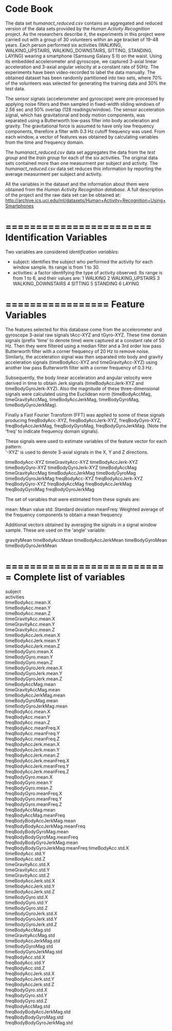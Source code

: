 Code Book
=========

The data set *humanact_reduced.csv* contains an aggregated and reduced version of the data sets provided by the *Human Activity Recognition* project. As the researchers describe it, the experiments in this project were carried out with a group of 30 volunteers within an age bracket of 19-48 years. Each person performed six activities (WALKING, WALKING_UPSTAIRS, WALKING_DOWNSTAIRS, SITTING, STANDING, LAYING) wearing a smartphone (Samsung Galaxy S II) on the waist. Using its embedded accelerometer and gyroscope, we captured 3-axial linear acceleration and 3-axial angular velocity at a constant rate of 50Hz. The experiments have been video-recorded to label the data manually. The obtained dataset has been randomly partitioned into two sets, where 70% of the volunteers was selected for generating the training data and 30% the test data.

The sensor signals (accelerometer and gyroscope) were pre-processed by applying noise filters and then sampled in fixed-width sliding windows of 2.56 sec and 50% overlap (128 readings/window). The sensor acceleration signal, which has gravitational and body motion components, was separated using a Butterworth low-pass filter into body acceleration and gravity. The gravitational force is assumed to have only low frequency components, therefore a filter with 0.3 Hz cutoff frequency was used. From each window, a vector of features was obtained by calculating variables from the time and frequency domain.

The *humanact_reduced.csv* data set aggregates the data from the *test group* and the *train group* for each of the six activities. The original data sets contained more than one measurment per subject and activity. The *humanact_reduced.csv* data set reduces this information by reporting the average measurment per subject and activity. 

All the  variables in the dataset and the information about them were obtained from the *Human Activity Recognition database*. A full description of the project and the raw data set can be obtained at:
http://archive.ics.uci.edu/ml/datasets/Human+Activity+Recognition+Using+Smartphones

========================
Identification Variables 
========================

Two variables are considered *identification variables*:

- subject: identifies the subject who performed the activity for each window sample. Its range is from 1 to 30.
- activities: a factor identifying the type of activity observed. Its range is from 1 to 6, and their values are: 
1 WALKING
2 WALKING_UPSTAIRS
3 WALKING_DOWNSTAIRS
4 SITTING
5 STANDING
6 LAYING

=================
Feature Variables 
=================

The features selected for this database come from the accelerometer and gyroscope 3-axial raw signals tAcc-XYZ and tGyro-XYZ. These time domain signals (prefix 'time' to denote time) were captured at a constant rate of 50 Hz. Then they were filtered using a median filter and a 3rd order low pass Butterworth filter with a corner frequency of 20 Hz to remove noise. Similarly, the acceleration signal was then separated into body and gravity acceleration signals (timeBodyAcc-XYZ and timeGravityAcc-XYZ) using another low pass Butterworth filter with a corner frequency of 0.3 Hz. 

Subsequently, the body linear acceleration and angular velocity were derived in time to obtain Jerk signals (timeBodyAccJerk-XYZ and timeBodyGyroJerk-XYZ). Also the magnitude of these three-dimensional signals were calculated using the Euclidean norm (timeBodyAccMag, timeGravityAccMag, timeBodyAccJerkMag, timeBodyGyroMag, timeBodyGyroJerkMag). 

Finally a Fast Fourier Transform (FFT) was applied to some of these signals producing freqBodyAcc-XYZ, freqBodyAccJerk-XYZ, freqBodyGyro-XYZ, freqBodyAccJerkMag, freqBodyGyroMag, freqBodyGyroJerkMag. (Note the 'freq' to indicate frequency domain signals). 

These signals were used to estimate variables of the feature vector for each pattern:  
'-XYZ' is used to denote 3-axial signals in the X, Y and Z directions.

timeBodyAcc-XYZ
timeGravityAcc-XYZ
timeBodyAccJerk-XYZ
timeBodyGyro-XYZ
timeBodyGyroJerk-XYZ
timeBodyAccMag
timeGravityAccMag
timeBodyAccJerkMag
timeBodyGyroMag
timeBodyGyroJerkMag
freqBodyAcc-XYZ
freqBodyAccJerk-XYZ
freqBodyGyro-XYZ
freqBodyAccMag
freqBodyAccJerkMag
freqBodyGyroMag
freqBodyGyroJerkMag

The set of variables that were estimated from these signals are: 

mean: Mean value
std: Standard deviation
meanFreq: Weighted average of the frequency components to obtain a mean frequency

Additional vectors obtained by averaging the signals in a signal window sample. These are used on the 'angle' variable:

gravityMean
timeBodyAccMean
timeBodyAccJerkMean
timeBodyGyroMean
timeBodyGyroJerkMean

===========================
Complete list of variables
===========================

subject                          
activities                       
timeBodyAcc.mean.X              
timeBodyAcc.mean.Y               
timeBodyAcc.mean.Z               
timeGravityAcc.mean.X           
timeGravityAcc.mean.Y            
timeGravityAcc.mean.Z            
timeBodyAccJerk.mean.X          
timeBodyAccJerk.mean.Y           
timeBodyAccJerk.mean.Z           
timeBodyGyro.mean.X             
timeBodyGyro.mean.Y              
timeBodyGyro.mean.Z              
timeBodyGyroJerk.mean.X         
timeBodyGyroJerk.mean.Y          
timeBodyGyroJerk.mean.Z         
timeBodyAccMag.mean             
timeGravityAccMag.mean           
timeBodyAccJerkMag.mean          
timeBodyGyroMag.mean            
timeBodyGyroJerkMag.mean         
freqBodyAcc.mean.X               
freqBodyAcc.mean.Y              
freqBodyAcc.mean.Z               
freqBodyAcc.meanFreq.X           
freqBodyAcc.meanFreq.Y          
freqBodyAcc.meanFreq.Z           
freqBodyAccJerk.mean.X           
freqBodyAccJerk.mean.Y          
freqBodyAccJerk.mean.Z           
freqBodyAccJerk.meanFreq.X       
freqBodyAccJerk.meanFreq.Y      
freqBodyAccJerk.meanFreq.Z       
freqBodyGyro.mean.X              
freqBodyGyro.mean.Y             
freqBodyGyro.mean.Z              
freqBodyGyro.meanFreq.X          
freqBodyGyro.meanFreq.Y         
freqBodyGyro.meanFreq.Z          
freqBodyAccMag.mean              
freqBodyAccMag.meanFreq         
freqBodyBodyAccJerkMag.mean      
freqBodyBodyAccJerkMag.meanFreq  
freqBodyBodyGyroMag.mean        
freqBodyBodyGyroMag.meanFreq     
freqBodyBodyGyroJerkMag.mean     
freqBodyBodyGyroJerkMag.meanFreq
timeBodyAcc.std.X                
timeBodyAcc.std.Y                
timeBodyAcc.std.Z               
timeGravityAcc.std.X             
timeGravityAcc.std.Y             
timeGravityAcc.std.Z            
timeBodyAccJerk.std.X            
timeBodyAccJerk.std.Y            
timeBodyAccJerk.std.Z           
timeBodyGyro.std.X               
timeBodyGyro.std.Y               
timeBodyGyro.std.Z              
timeBodyGyroJerk.std.X           
timeBodyGyroJerk.std.Y           
timeBodyGyroJerk.std.Z          
timeBodyAccMag.std               
timeGravityAccMag.std            
timeBodyAccJerkMag.std          
timeBodyGyroMag.std             
timeBodyGyroJerkMag.std          
freqBodyAcc.std.X               
freqBodyAcc.std.Y                
freqBodyAcc.std.Z                
freqBodyAccJerk.std.X           
freqBodyAccJerk.std.Y            
freqBodyAccJerk.std.Z            
freqBodyGyro.std.X              
freqBodyGyro.std.Y               
freqBodyGyro.std.Z               
freqBodyAccMag.std              
freqBodyBodyAccJerkMag.std       
freqBodyBodyGyroMag.std          
freqBodyBodyGyroJerkMag.std 

